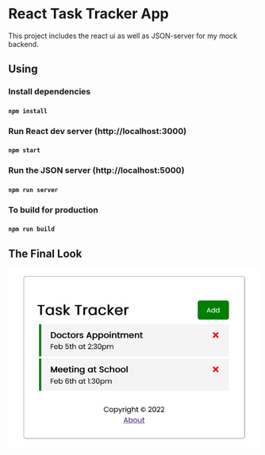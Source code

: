 # React Task Tracker App

This project includes the react ui as well as JSON-server for my mock backend.

## Using

### Install dependencies

#### `npm install`

### Run React dev server (http://localhost:3000)

#### `npm start`

### Run the JSON server (http://localhost:5000)

#### `npm run server`

### To build for production

#### `npm run build`

## The Final Look

![finallook](docs/finallook.jpg)

